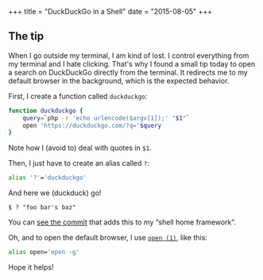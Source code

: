 +++
title = "DuckDuckGo in a Shell"
date = "2015-08-05"
+++

## The tip

When I go outside my terminal, I am kind of lost. I control everything
from my terminal and I hate clicking. That's why I found a small tip
today to open a search on DuckDuckGo directly from the terminal. It
redirects me to my default browser in the background, which is the
expected behavior.

First, I create a function called `duckduckgo`:

``` bash
function duckduckgo {
    query=`php -r 'echo urlencode($argv[1]);' "$1"`
    open 'https://duckduckgo.com/?q='$query
}
```

Note how I (avoid to) deal with quotes in `$1`.

Then, I just have to create an alias called `?`:

``` bash
alias '?'='duckduckgo'
```

And here we (duckduck) go!

``` shell
$ ? "foo bar's baz"
```

You can [see the
commit](https://github.com/Hywan/Dotfiles/commit/fab6d98448240a787eb0e34ab836c5c43d50379c)
that adds this to my “shell home framework”.

Oh, and to open the default browser, I use
[`open (1)`](https://developer.apple.com/library/mac/documentation/Darwin/Reference/ManPages/man1/open.1.html),
like this:

``` bash
alias open='open -g'
```

Hope it helps!
